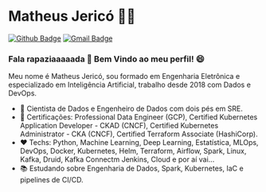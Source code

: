 # Matheus Jericó :man_technologist:

[![Github Badge](https://img.shields.io/badge/-Github-000?style=flat-square&logo=Github&logoColor=white&link=https://github.com/matheusjerico)](https://github.com/matheusjerico)
[![Gmail Badge](https://img.shields.io/badge/-Gmail-c14438?style=flat-square&logo=Gmail&logoColor=white&link=mailto:matheusjerico1994@gmail.com)](mailto:matheusjerico1994@gmail.com)

### Fala rapaziaaaaada 👋 Bem Vindo ao meu perfil! :smile:

Meu nome é Matheus Jericó, sou formado em Engenharia Eletrônica e especializado em Inteligência Artificial, trabalho desde 2018 com Dados e DevOps.

- :telescope: Cientista de Dados e Engenheiro de Dados com dois pés em SRE.
- :speech_balloon: Certificações: Professional Data Engineer (GCP), Certified Kubernetes Application Developer - CKAD (CNCF), Certified Kubernetes Administrator - CKA (CNCF), Certified Terraform Associate (HashiCorp).
- :heart: Techs: Python, Machine Learning, Deep Learning, Estatística, MLOps, DevOps, Docker, Kubernetes, Helm, Terraform, Airflow, Spark, Linux, Kafka, Druid, Kafka Connectm Jenkins, Cloud e por aí vai...
- :books: Estudando sobre Engenharia de Dados, Spark, Kubernetes, IaC e pipelines de CI/CD.
